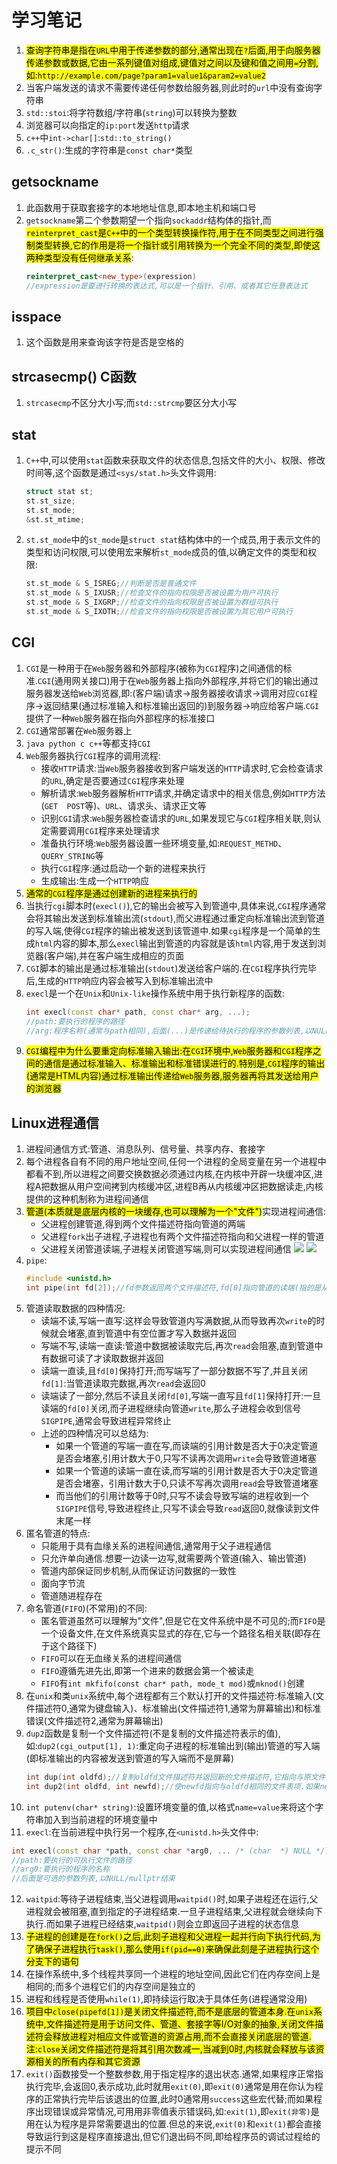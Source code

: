 # 学习笔记
1. <mark>查询字符串是指在`URL`中用于传递参数的部分,通常出现在`?`后面,用于向服务器传递参数或数据,它由一系列键值对组成,键值对之间以及键和值之间用`=`分割,如:`http://example.com/page?param1=value1&param2=value2`</mark>
2. 当客户端发送的请求不需要传递任何参数给服务器,则此时的`url`中没有查询字符串
3. `std::stoi`:将字符数组/字符串(`string`)可以转换为整数
4. 浏览器可以向指定的`ip:port`发送`http`请求
5. `c++`中`int->char[]`:`std::to_string()`
6. `.c_str()`:生成的字符串是`const char*`类型
## getsockname
1. 此函数用于获取套接字的本地地址信息,即本地主机和端口号
2. `getsockname`第二个参数期望一个指向`sockaddr`结构体的指针,而<mark>`reinterpret_cast`是`C++`中的一个类型转换操作符,用于在不同类型之间进行强制类型转换,它的作用是将一个指针或引用转换为一个完全不同的类型,即使这两种类型没有任何继承关系</mark>:
   ```C++
   reinterpret_cast<new_type>(expression)
   //expression是要进行转换的表达式,可以是一个指针、引用、或者其它任意表达式
   ```
## isspace
1. 这个函数是用来查询该字符是否是空格的
## strcasecmp()  C函数
1. `strcasecmp`不区分大小写;而`std::strcmp`要区分大小写
##  stat
1. `C++`中,可以使用`stat`函数来获取文件的状态信息,包括文件的大小、权限、修改时间等,这个函数是通过`<sys/stat.h>`头文件调用:
   ```C++
   struct stat st;
   st.st_size;
   st.st_mode;
   &st.st_mtime;
   ```
2. `st.st_mode`中的`st_mode`是`struct stat`结构体中的一个成员,用于表示文件的类型和访问权限,可以使用宏来解析`st_mode`成员的值,以确定文件的类型和权限:
   ```C++
   st.st_mode & S_ISREG;//判断是否是普通文件
   st.st_mode & S_IXUSR;//检查文件的指向权限是否被设置为用户可执行
   st.st_mode & S_IXGRP;//检查文件的指向权限是否被设置为群组可执行
   st.st_mode & S_IXOTH;//检查文件的指向权限是否被设置为其它用户可执行
   ```
## CGI
1. `CGI`是一种用于在`Web`服务器和外部程序(被称为`CGI`程序)之间通信的标准.`CGI`(通用网关接口)用于在`Web`服务器上指向外部程序,并将它们的输出通过服务器发送给`Web`浏览器,即:(客户端)请求->服务器接收请求->调用对应`CGI`程序->返回结果(通过标准输入和标准输出返回的)到服务器->响应给客户端.`CGI`提供了一种`Web`服务器在指向外部程序的标准接口
2. `CGI`通常部署在`Web`服务器上
3. `java python c c++`等都支持`CGI`
4. `Web`服务器执行`CGI`程序的调用流程:
   * 接收`HTTP`请求:当`Web`服务器接收到客户端发送的`HTTP`请求时,它会检查请求的`URL`,确定是否要通过`CGI`程序来处理
   * 解析请求:`Web`服务器解析`HTTP`请求,并确定请求中的相关信息,例如`HTTP`方法(`GET  POST`等)、`URL`、请求头、请求正文等
   * 识别`CGI`请求:`Web`服务器检查请求的`URL`,如果发现它与`CGI`程序相关联,则认定需要调用`CGI`程序来处理请求
   * 准备执行环境:`Web`服务器设置一些环境变量,如:`REQUEST_METHD`、`QUERY_STRING`等
   * 执行`CGI`程序:通过启动一个新的进程来执行
   * 生成输出:生成一个`HTTP`响应
5. <mark>通常的`CGI`程序是通过创建新的进程来执行的</mark>
6. 当执行`cgi`脚本时(`execl()`),它的输出会被写入到管道中,具体来说,`CGI`程序通常会将其输出发送到标准输出流(`stdout`),而父进程通过重定向标准输出流到管道的写入端,使得`CGI`程序的输出被发送到该管道中.如果`cgi`程序是一个简单的生成`html`内容的脚本,那么`execl`输出到管道的内容就是该`html`内容,用于发送到浏览器(客户端),并在客户端生成相应的页面
7. `CGI`脚本的输出是通过标准输出(`stdout`)发送给客户端的.在`CGI`程序执行完毕后,生成的`HTTP`响应内容会被写入到标准输出流中
8. `execl`是一个在`Unix`和`Unix-like`操作系统中用于执行新程序的函数:
   ```C++
   int execl(const char* path, const char* arg, ...);
   //path:要执行的程序的路径
   //arg:程序名称(通常与path相同),后面(...)是传递给待执行的程序的参数列表,以NULL结尾
   ```
9.  <mark>`CGI`编程中为什么要重定向标准输入输出:在`CGI`环境中,`Web`服务器和`CGI`程序之间的通信是通过标准输入、标准输出和标准错误进行的.特别是,`CGI`程序的输出(通常是HTML内容)通过标准输出传递给`Web`服务器,服务器再将其发送给用户的浏览器</mark>
## Linux进程通信
1. 进程间通信方式:管道、消息队列、信号量、共享内存、套接字
2. 每个进程各自有不同的用户地址空间,任何一个进程的全局变量在另一个进程中都看不到,所以进程之间要交换数据必须通过内核,在内核中开辟一块缓冲区,进程A把数据从用户空间拷到内核缓冲区,进程B再从内核缓冲区把数据读走,内核提供的这种机制称为进程间通信
3. <mark>管道(本质就是底层内核的一块缓存,也可以理解为一个"文件")</mark>实现进程间通信:
   * 父进程创建管道,得到两个文件描述符指向管道的两端
   * 父进程`fork`出子进程,子进程也有两个文件描述符指向和父进程一样的管道
   * 父进程关闭管道读端,子进程关闭管道写端,则可以实现进程间通信 
   ![](pipe2.png)
   ![](pipe.png)
4. `pipe`:
   ```C++
   #include <unistd.h>
   int pipe(int fd[2]);//fd参数返回两个文件描述符,fd[0]指向管道的读端(指的是从管道读),fd[1]指向管道的写端(指的是向管道写)
   ```
5. 管道读取数据的四种情况:
   * 读端不读,写端一直写:这样会导致管道内写满数据,从而导致再次`write`的时候就会堵塞,直到管道中有空位置才写入数据并返回
   * 写端不写,读端一直读:管道中数据被读取完后,再次`read`会阻塞,直到管道中有数据可读了才读取数据并返回
   * 读端一直读,且`fd[0]`保持打开;而写端写了一部分数据不写了,并且关闭`fd[1]`:当管道读取完数据,再次`read`会返回0
   * 读端读了一部分,然后不读且关闭`fd[0]`,写端一直写且`fd[1]`保持打开:一旦读端的`fd[0]`关闭,而子进程继续向管道`write`,那么子进程会收到信号`SIGPIPE`,通常会导致进程异常终止
   * 上述的四种情况可以总结为:
      - 如果一个管道的写端一直在写,而读端的引⽤计数是否⼤于0决定管道是否会堵塞,引用计数大于0,只写不读再次调用`write`会导致管道堵塞
      - 如果一个管道的读端一直在读,而写端的引⽤计数是否⼤于0决定管道是否会堵塞，引用计数大于0,只读不写再次调用`read`会导致管道堵塞
      - 而当他们的引用计数等于0时,只写不读会导致写端的进程收到一个`SIGPIPE`信号,导致进程终止,只写不读会导致`read`返回0,就像读到⽂件末尾⼀样
6. 匿名管道的特点:
   * 只能用于具有血缘关系的进程间通信,通常用于父子进程通信
   * 只允许单向通信.想要一边读一边写,就需要两个管道(输入、输出管道)
   * 管道内部保证同步机制,从而保证访问数据的一致性
   * 面向字节流
   * 管道随进程存在
7. 命名管道(`FIFO`)(不常用)的不同:
   * 匿名管道虽然可以理解为"文件",但是它在文件系统中是不可见的;而`FIFO`是一个设备文件,在文件系统真实显式的存在,它与一个路径名相关联(即存在于这个路径下)
   * `FIFO`可以在无血缘关系的进程间通信
   * `FIFO`遵循先进先出,即第一个进来的数据会第一个被读走
   * `FIFO`有`int mkfifo(const char* path, mode_t mod)`或`mknod()`创建
8. 在`unix`和类`unix`系统中,每个进程都有三个默认打开的文件描述符:标准输入(文件描述符0,通常为键盘输入)、标准输出(文件描述符1,通常为屏幕输出)和标准错误(文件描述符2,通常为屏幕输出)
9. `dup2`函数是复制一个文件描述符(不是复制的文件描述符表示的值),如:`dup2(cgi_output[1], 1)`:重定向子进程的标准输出到(输出)管道的写入端(即标准输出的内容被发送到管道的写入端而不是屏幕)
    ```C++
    int dup(int oldfd);//复制oldfd文件描述符并返回新的文件描述符,它指向与原文件描述符相同的文件表项,指向相同的文件表项则是指向相同的文件内容(地方)
    int dup2(int oldfd, int newfd);//使newfd指向与oldfd相同的文件表项.如果newfd已经被打开,dup2会首先关闭newfd;然后,将newfd复制为指向oldfd所指向的文件表项
    ```
10. `int putenv(char* string)`:设置环境变量的值,以格式`name=value`来将这个字符串加入到当前进程的环境变量中
11. `execl`:在当前进程中执行另一个程序,在`<unistd.h>`头文件中:
   ```C++
   int execl(const char *path, const char *arg0, ... /* (char  *) NULL */);
   //path:要执行的可执行文件的路径
   //arg0:要执行的程序的名称
   //后面是可选的参数列表,以NULL/mullptr结束
   ```
12. `waitpid`:等待子进程结束,当父进程调用`waitpid()`时,如果子进程还在运行,父进程就会被阻塞,直到指定的子进程结束.一旦子进程结束,父进程就会继续向下执行.而如果子进程已经结束,`waitpid()`则会立即返回子进程的状态信息
13. <mark>子进程的创建是在`fork()`之后,此刻子进程和父进程一起并行向下执行代码,为了确保子进程执行`task()`,那么使用`if(pid==0)`来确保此刻是子进程执行这个分支下的语句</mark>
14. 在操作系统中,多个线程共享同一个进程的地址空间,因此它们在内存空间上是相同的;而多个进程它们的内存空间是独立的
15. 进程和线程是否使用`while(1)`,即持续运行取决于具体任务(进程通常没用)
16. <mark>项目中`close(pipefd[1])`是关闭文件描述符,而不是底层的管道本身.在`unix`系统中,文件描述符是用于访问文件、管道、套接字等I/O对象的抽象,关闭文件描述符会释放进程对相应文件或管道的资源占用,而不会直接关闭底层的管道.注:`close`关闭文件描述符是将其引用次数减一,当减到0时,内核就会释放与该资源相关的所有内存和其它资源</mark>
17. `exit()`函数接受一个整数参数,用于指定程序的退出状态.通常,如果程序正常指执行完毕,会返回0,表示成功,此时就用`exit(0)`,即`exit(0)`通常是用在你认为程序的正常执行完毕后该退出的位置,此时0通常用`success`这些宏代替;而如果程序出现错误或异常情况,可用用非零值表示错误码,如:`exit(1)`,即`exit(非零)`是用在认为程序是异常需要退出的位置.但总的来说,`exit(0)`和`exit(1)`都会直接导致运行到这是程序直接退出,但它们退出码不同,即给程序员的调试过程给的提示不同




